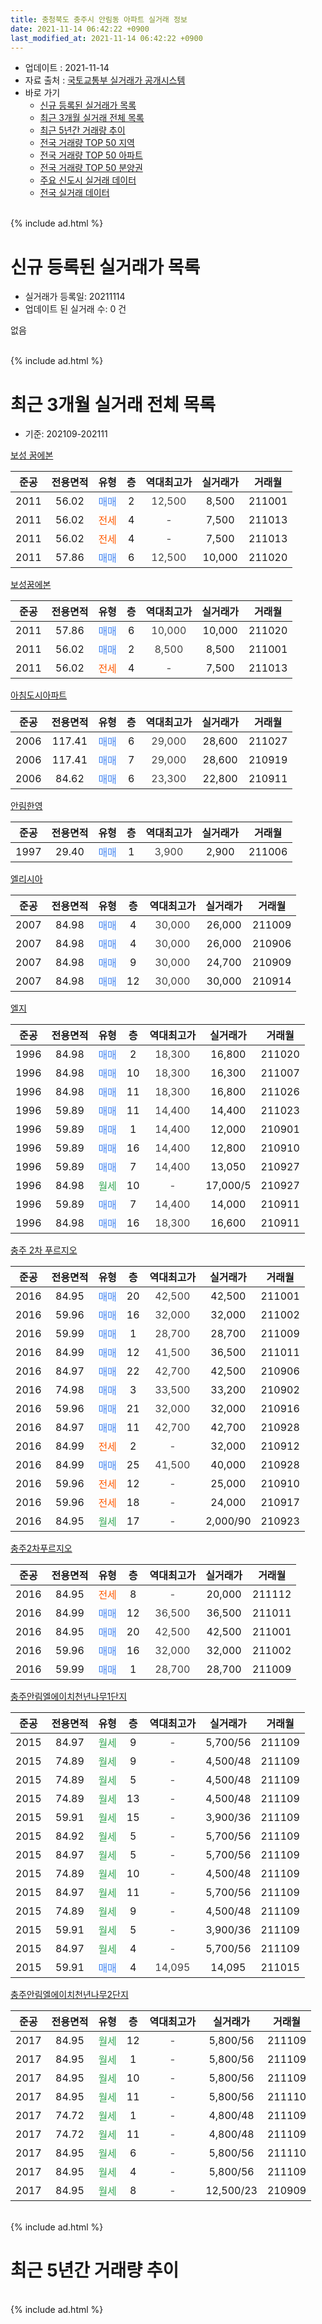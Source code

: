 ```yaml
---
title: 충청북도 충주시 안림동 아파트 실거래 정보
date: 2021-11-14 06:42:22 +0900
last_modified_at: 2021-11-14 06:42:22 +0900
---
```


* 업데이트 : 2021-11-14
* 자료 출처 : [국토교통부 실거래가 공개시스템](http://rt.molit.go.kr)
* 바로 가기
    * [신규 등록된 실거래가 목록](#신규-등록된-실거래가-목록)
    * [최근 3개월 실거래 전체 목록](#최근-3개월-실거래-전체-목록)
    * [최근 5년간 거래량 추이](#최근-5년간-거래량-추이)
    * [전국 거래량 TOP 50 지역](https://inasie.github.io/apt-trade-info/최근-3개월-전국에서-가장-거래가-많이-발생한-지역)
    * [전국 거래량 TOP 50 아파트](https://inasie.github.io/apt-trade-info/최근-3개월-전국에서-가장-거래가-많이-발생한-아파트)
    * [전국 거래량 TOP 50 분양권](https://inasie.github.io/apt-trade-info/최근-3개월-전국에서-가장-거래가-많이-발생한-분양권)
    * [주요 신도시 실거래 데이터](https://inasie.github.io/apt-trade-info/주요-신도시)
    * [전국 실거래 데이터](https://inasie.github.io/apt-trade-info/전국)
<br>
{% include ad.html %}
<br>

# 신규 등록된 실거래가 목록
* 실거래가 등록일: 20211114
* 업데이트 된 실거래 수: 0 건

없음

<br>
{% include ad.html %}
<br>

# 최근 3개월 실거래 전체 목록
* 기준: 202109-202111


[보성 꿈에본](https://search.naver.com/search.naver?query=%EC%B6%A9%EC%B2%AD%EB%B6%81%EB%8F%84+%EC%B6%A9%EC%A3%BC%EC%8B%9C+%EC%95%88%EB%A6%BC%EB%8F%99+%EB%B3%B4%EC%84%B1+%EA%BF%88%EC%97%90%EB%B3%B8)

|준공|전용면적|유형|층|역대최고가|실거래가|거래월|
|:---:|:---:|:---:|:---:|:---:|:---:|:---:|
|2011|56.02|<span style="color:#4285f3">매매</span>|2|<span style="color:#444444">12,500</span>|8,500|211001|
|2011|56.02|<span style="color:#ff5a00">전세</span>|4|<span style="color:#444444">-</span>|7,500|211013|
|2011|56.02|<span style="color:#ff5a00">전세</span>|4|<span style="color:#444444">-</span>|7,500|211013|
|2011|57.86|<span style="color:#4285f3">매매</span>|6|<span style="color:#444444">12,500</span>|10,000|211020|

[보성꿈에본](https://search.naver.com/search.naver?query=%EC%B6%A9%EC%B2%AD%EB%B6%81%EB%8F%84+%EC%B6%A9%EC%A3%BC%EC%8B%9C+%EC%95%88%EB%A6%BC%EB%8F%99+%EB%B3%B4%EC%84%B1%EA%BF%88%EC%97%90%EB%B3%B8)

|준공|전용면적|유형|층|역대최고가|실거래가|거래월|
|:---:|:---:|:---:|:---:|:---:|:---:|:---:|
|2011|57.86|<span style="color:#4285f3">매매</span>|6|<span style="color:#444444">10,000</span>|10,000|211020|
|2011|56.02|<span style="color:#4285f3">매매</span>|2|<span style="color:#444444">8,500</span>|8,500|211001|
|2011|56.02|<span style="color:#ff5a00">전세</span>|4|<span style="color:#444444">-</span>|7,500|211013|

[아침도시아파트](https://search.naver.com/search.naver?query=%EC%B6%A9%EC%B2%AD%EB%B6%81%EB%8F%84+%EC%B6%A9%EC%A3%BC%EC%8B%9C+%EC%95%88%EB%A6%BC%EB%8F%99+%EC%95%84%EC%B9%A8%EB%8F%84%EC%8B%9C%EC%95%84%ED%8C%8C%ED%8A%B8)

|준공|전용면적|유형|층|역대최고가|실거래가|거래월|
|:---:|:---:|:---:|:---:|:---:|:---:|:---:|
|2006|117.41|<span style="color:#4285f3">매매</span>|6|<span style="color:#444444">29,000</span>|28,600|211027|
|2006|117.41|<span style="color:#4285f3">매매</span>|7|<span style="color:#444444">29,000</span>|28,600|210919|
|2006|84.62|<span style="color:#4285f3">매매</span>|6|<span style="color:#444444">23,300</span>|22,800|210911|

[안림한영](https://search.naver.com/search.naver?query=%EC%B6%A9%EC%B2%AD%EB%B6%81%EB%8F%84+%EC%B6%A9%EC%A3%BC%EC%8B%9C+%EC%95%88%EB%A6%BC%EB%8F%99+%EC%95%88%EB%A6%BC%ED%95%9C%EC%98%81)

|준공|전용면적|유형|층|역대최고가|실거래가|거래월|
|:---:|:---:|:---:|:---:|:---:|:---:|:---:|
|1997|29.40|<span style="color:#4285f3">매매</span>|1|<span style="color:#444444">3,900</span>|2,900|211006|

[엘리시아](https://search.naver.com/search.naver?query=%EC%B6%A9%EC%B2%AD%EB%B6%81%EB%8F%84+%EC%B6%A9%EC%A3%BC%EC%8B%9C+%EC%95%88%EB%A6%BC%EB%8F%99+%EC%97%98%EB%A6%AC%EC%8B%9C%EC%95%84)

|준공|전용면적|유형|층|역대최고가|실거래가|거래월|
|:---:|:---:|:---:|:---:|:---:|:---:|:---:|
|2007|84.98|<span style="color:#4285f3">매매</span>|4|<span style="color:#444444">30,000</span>|26,000|211009|
|2007|84.98|<span style="color:#4285f3">매매</span>|4|<span style="color:#444444">30,000</span>|26,000|210906|
|2007|84.98|<span style="color:#4285f3">매매</span>|9|<span style="color:#444444">30,000</span>|24,700|210909|
|2007|84.98|<span style="color:#4285f3">매매</span>|12|<span style="color:#444444">30,000</span>|30,000|210914|

[엘지](https://search.naver.com/search.naver?query=%EC%B6%A9%EC%B2%AD%EB%B6%81%EB%8F%84+%EC%B6%A9%EC%A3%BC%EC%8B%9C+%EC%95%88%EB%A6%BC%EB%8F%99+%EC%97%98%EC%A7%80)

|준공|전용면적|유형|층|역대최고가|실거래가|거래월|
|:---:|:---:|:---:|:---:|:---:|:---:|:---:|
|1996|84.98|<span style="color:#4285f3">매매</span>|2|<span style="color:#444444">18,300</span>|16,800|211020|
|1996|84.98|<span style="color:#4285f3">매매</span>|10|<span style="color:#444444">18,300</span>|16,300|211007|
|1996|84.98|<span style="color:#4285f3">매매</span>|11|<span style="color:#444444">18,300</span>|16,800|211026|
|1996|59.89|<span style="color:#4285f3">매매</span>|11|<span style="color:#444444">14,400</span>|14,400|211023|
|1996|59.89|<span style="color:#4285f3">매매</span>|1|<span style="color:#444444">14,400</span>|12,000|210901|
|1996|59.89|<span style="color:#4285f3">매매</span>|16|<span style="color:#444444">14,400</span>|12,800|210910|
|1996|59.89|<span style="color:#4285f3">매매</span>|7|<span style="color:#444444">14,400</span>|13,050|210927|
|1996|84.98|<span style="color:#34a853">월세</span>|10|<span style="color:#444444">-</span>|17,000/5|210927|
|1996|59.89|<span style="color:#4285f3">매매</span>|7|<span style="color:#444444">14,400</span>|14,000|210911|
|1996|84.98|<span style="color:#4285f3">매매</span>|16|<span style="color:#444444">18,300</span>|16,600|210911|

[충주 2차 푸르지오](https://search.naver.com/search.naver?query=%EC%B6%A9%EC%B2%AD%EB%B6%81%EB%8F%84+%EC%B6%A9%EC%A3%BC%EC%8B%9C+%EC%95%88%EB%A6%BC%EB%8F%99+%EC%B6%A9%EC%A3%BC+2%EC%B0%A8+%ED%91%B8%EB%A5%B4%EC%A7%80%EC%98%A4)

|준공|전용면적|유형|층|역대최고가|실거래가|거래월|
|:---:|:---:|:---:|:---:|:---:|:---:|:---:|
|2016|84.95|<span style="color:#4285f3">매매</span>|20|<span style="color:#444444">42,500</span>|42,500|211001|
|2016|59.96|<span style="color:#4285f3">매매</span>|16|<span style="color:#444444">32,000</span>|32,000|211002|
|2016|59.99|<span style="color:#4285f3">매매</span>|1|<span style="color:#444444">28,700</span>|28,700|211009|
|2016|84.99|<span style="color:#4285f3">매매</span>|12|<span style="color:#444444">41,500</span>|36,500|211011|
|2016|84.97|<span style="color:#4285f3">매매</span>|22|<span style="color:#444444">42,700</span>|42,500|210906|
|2016|74.98|<span style="color:#4285f3">매매</span>|3|<span style="color:#444444">33,500</span>|33,200|210902|
|2016|59.96|<span style="color:#4285f3">매매</span>|21|<span style="color:#444444">32,000</span>|32,000|210916|
|2016|84.97|<span style="color:#4285f3">매매</span>|11|<span style="color:#444444">42,700</span>|42,700|210928|
|2016|84.99|<span style="color:#ff5a00">전세</span>|2|<span style="color:#444444">-</span>|32,000|210912|
|2016|84.99|<span style="color:#4285f3">매매</span>|25|<span style="color:#444444">41,500</span>|40,000|210928|
|2016|59.96|<span style="color:#ff5a00">전세</span>|12|<span style="color:#444444">-</span>|25,000|210910|
|2016|59.96|<span style="color:#ff5a00">전세</span>|18|<span style="color:#444444">-</span>|24,000|210917|
|2016|84.95|<span style="color:#34a853">월세</span>|17|<span style="color:#444444">-</span>|2,000/90|210923|

[충주2차푸르지오](https://search.naver.com/search.naver?query=%EC%B6%A9%EC%B2%AD%EB%B6%81%EB%8F%84+%EC%B6%A9%EC%A3%BC%EC%8B%9C+%EC%95%88%EB%A6%BC%EB%8F%99+%EC%B6%A9%EC%A3%BC2%EC%B0%A8%ED%91%B8%EB%A5%B4%EC%A7%80%EC%98%A4)

|준공|전용면적|유형|층|역대최고가|실거래가|거래월|
|:---:|:---:|:---:|:---:|:---:|:---:|:---:|
|2016|84.95|<span style="color:#ff5a00">전세</span>|8|<span style="color:#444444">-</span>|20,000|211112|
|2016|84.99|<span style="color:#4285f3">매매</span>|12|<span style="color:#444444">36,500</span>|36,500|211011|
|2016|84.95|<span style="color:#4285f3">매매</span>|20|<span style="color:#444444">42,500</span>|42,500|211001|
|2016|59.96|<span style="color:#4285f3">매매</span>|16|<span style="color:#444444">32,000</span>|32,000|211002|
|2016|59.99|<span style="color:#4285f3">매매</span>|1|<span style="color:#444444">28,700</span>|28,700|211009|


<script async src="//pagead2.googlesyndication.com/pagead/js/adsbygoogle.js"></script>
<!-- 기본 -->
<ins class="adsbygoogle"
     style="display:block"
     data-ad-client="ca-pub-2446590836940007"
     data-ad-slot="1659523306"
     data-ad-format="auto"
     data-full-width-responsive="true"></ins>
<script>
(adsbygoogle = window.adsbygoogle || []).push({});
</script>


[충주안림엘에이치천년나무1단지](https://search.naver.com/search.naver?query=%EC%B6%A9%EC%B2%AD%EB%B6%81%EB%8F%84+%EC%B6%A9%EC%A3%BC%EC%8B%9C+%EC%95%88%EB%A6%BC%EB%8F%99+%EC%B6%A9%EC%A3%BC%EC%95%88%EB%A6%BC%EC%97%98%EC%97%90%EC%9D%B4%EC%B9%98%EC%B2%9C%EB%85%84%EB%82%98%EB%AC%B41%EB%8B%A8%EC%A7%80)

|준공|전용면적|유형|층|역대최고가|실거래가|거래월|
|:---:|:---:|:---:|:---:|:---:|:---:|:---:|
|2015|84.97|<span style="color:#34a853">월세</span>|9|<span style="color:#444444">-</span>|5,700/56|211109|
|2015|74.89|<span style="color:#34a853">월세</span>|9|<span style="color:#444444">-</span>|4,500/48|211109|
|2015|74.89|<span style="color:#34a853">월세</span>|5|<span style="color:#444444">-</span>|4,500/48|211109|
|2015|74.89|<span style="color:#34a853">월세</span>|13|<span style="color:#444444">-</span>|4,500/48|211109|
|2015|59.91|<span style="color:#34a853">월세</span>|15|<span style="color:#444444">-</span>|3,900/36|211109|
|2015|84.92|<span style="color:#34a853">월세</span>|5|<span style="color:#444444">-</span>|5,700/56|211109|
|2015|84.97|<span style="color:#34a853">월세</span>|5|<span style="color:#444444">-</span>|5,700/56|211109|
|2015|74.89|<span style="color:#34a853">월세</span>|10|<span style="color:#444444">-</span>|4,500/48|211109|
|2015|84.97|<span style="color:#34a853">월세</span>|11|<span style="color:#444444">-</span>|5,700/56|211109|
|2015|74.89|<span style="color:#34a853">월세</span>|9|<span style="color:#444444">-</span>|4,500/48|211109|
|2015|59.91|<span style="color:#34a853">월세</span>|5|<span style="color:#444444">-</span>|3,900/36|211109|
|2015|84.97|<span style="color:#34a853">월세</span>|4|<span style="color:#444444">-</span>|5,700/56|211109|
|2015|59.91|<span style="color:#4285f3">매매</span>|4|<span style="color:#444444">14,095</span>|14,095|211015|

[충주안림엘에이치천년나무2단지](https://search.naver.com/search.naver?query=%EC%B6%A9%EC%B2%AD%EB%B6%81%EB%8F%84+%EC%B6%A9%EC%A3%BC%EC%8B%9C+%EC%95%88%EB%A6%BC%EB%8F%99+%EC%B6%A9%EC%A3%BC%EC%95%88%EB%A6%BC%EC%97%98%EC%97%90%EC%9D%B4%EC%B9%98%EC%B2%9C%EB%85%84%EB%82%98%EB%AC%B42%EB%8B%A8%EC%A7%80)

|준공|전용면적|유형|층|역대최고가|실거래가|거래월|
|:---:|:---:|:---:|:---:|:---:|:---:|:---:|
|2017|84.95|<span style="color:#34a853">월세</span>|12|<span style="color:#444444">-</span>|5,800/56|211109|
|2017|84.95|<span style="color:#34a853">월세</span>|1|<span style="color:#444444">-</span>|5,800/56|211109|
|2017|84.95|<span style="color:#34a853">월세</span>|10|<span style="color:#444444">-</span>|5,800/56|211109|
|2017|84.95|<span style="color:#34a853">월세</span>|11|<span style="color:#444444">-</span>|5,800/56|211110|
|2017|74.72|<span style="color:#34a853">월세</span>|1|<span style="color:#444444">-</span>|4,800/48|211109|
|2017|74.72|<span style="color:#34a853">월세</span>|11|<span style="color:#444444">-</span>|4,800/48|211109|
|2017|84.95|<span style="color:#34a853">월세</span>|6|<span style="color:#444444">-</span>|5,800/56|211110|
|2017|84.95|<span style="color:#34a853">월세</span>|4|<span style="color:#444444">-</span>|5,800/56|211109|
|2017|84.95|<span style="color:#34a853">월세</span>|8|<span style="color:#444444">-</span>|12,500/23|210909|


<br>
{% include ad.html %}
<br>

# 최근 5년간 거래량 추이


<div style="width:100%;">
    <canvas id="deal_progress" height="200"></canvas>
</div>

<script>
new Chart(document.getElementById("deal_progress"), {
    type: 'line',
    data: {
        labels: ['201611','201612','201701','201702','201703','201704','201705','201706','201707','201708','201709','201710','201711','201712','201801','201802','201803','201804','201805','201806','201807','201808','201809','201810','201811','201812','201901','201902','201903','201904','201905','201906','201907','201908','201909','201910','201911','201912','202001','202002','202003','202004','202005','202006','202007','202008','202009','202010','202011','202012','202101','202102','202103','202104','202105','202106','202107','202108','202109','202110','202111'],
        datasets: [{
            label: '매매',
            pointRadius: 1,
            data: [7, 4, 5, 7, 4, 3, 9, 4, 8, 5, 4, 3, 2, 4, 5, 9, 5, 2, 5, 3, 6, 8, 11, 12, 10, 8, 12, 9, 6, 10, 11, 11, 15, 11, 4, 13, 9, 16, 31, 22, 3, 15, 19, 17, 26, 9, 19, 16, 17, 13, 27, 19, 25, 33, 14, 21, 23, 17, 15, 20, 0],
            borderColor: "rgba(255, 201, 14, 1)",
            backgroundColor: "rgba(255, 201, 14, 0.5)",
            fill: false,
            lineTension: 0
        },{
            label: '전월세',
            pointRadius: 1,
            data: [8, 4, 14, 10, 9, 5, 12, 6, 6, 4, 2, 8, 8, 18, 8, 8, 7, 4, 3, 5, 2, 10, 13, 8, 11, 7, 11, 15, 7, 6, 9, 9, 5, 6, 9, 6, 13, 68, 10, 14, 5, 4, 5, 11, 23, 13, 8, 5, 50, 14, 12, 8, 9, 16, 11, 8, 4, 5, 6, 3, 21],
            borderColor: "rgba(0, 141, 185, 1)",
            backgroundColor: "rgba(0, 141, 185, 0.5)",
            fill: false,
            lineTension: 0
        }
        ]
    },
    options: {
        responsive: true,
        title: {
            display: false
        },
        tooltips: {
            mode: 'index',
            intersect: false
        },
        hover: {
            mode: 'nearest',
            intersect: true
        },
        scales: {
            xAxes: [{
                display: true,
                scaleLabel: {
                    display: true,
                    labelString: '년/월'
                }
            }],
            yAxes: [{
                display: true,
                ticks: {
                    suggestedMin: 0,
                },
                scaleLabel: {
                    display: true,
                    labelString: '실거래 수'
                }
            }]
        }
    }
});

</script>


<br>
{% include ad.html %}
<br>

